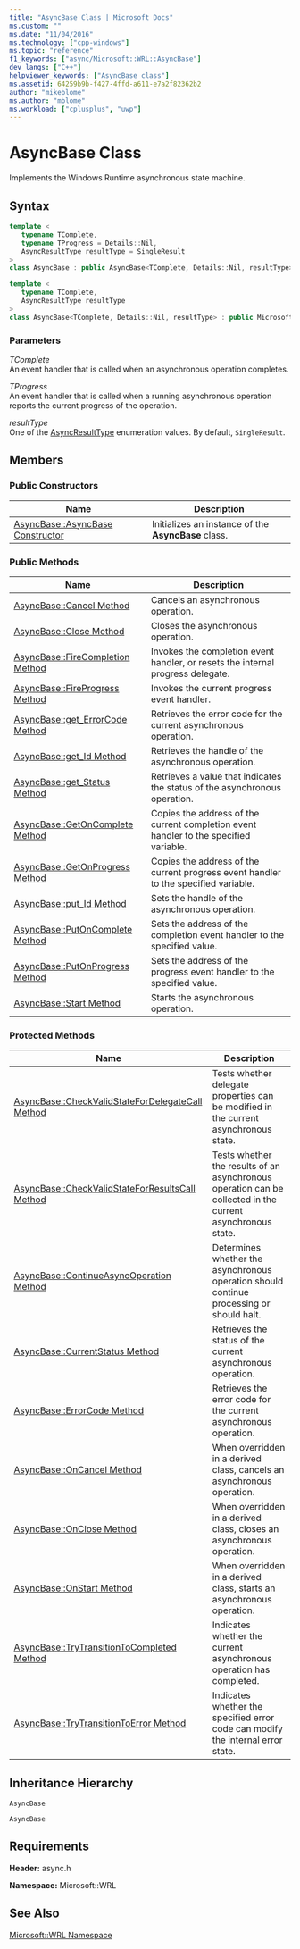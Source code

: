 ```yaml
---
title: "AsyncBase Class | Microsoft Docs"
ms.custom: ""
ms.date: "11/04/2016"
ms.technology: ["cpp-windows"]
ms.topic: "reference"
f1_keywords: ["async/Microsoft::WRL::AsyncBase"]
dev_langs: ["C++"]
helpviewer_keywords: ["AsyncBase class"]
ms.assetid: 64259b9b-f427-4ffd-a611-e7a2f82362b2
author: "mikeblome"
ms.author: "mblome"
ms.workload: ["cplusplus", "uwp"]
---
```

# AsyncBase Class

Implements the Windows Runtime asynchronous state machine.

## Syntax

```cpp
template <
   typename TComplete,
   typename TProgress = Details::Nil,
   AsyncResultType resultType = SingleResult
>
class AsyncBase : public AsyncBase<TComplete, Details::Nil, resultType>;

template <
   typename TComplete,
   AsyncResultType resultType
>
class AsyncBase<TComplete, Details::Nil, resultType> : public Microsoft::WRL::Implements<IAsyncInfo>;
```

### Parameters

*TComplete*  
An event handler that is called when an asynchronous operation completes.

*TProgress*  
An event handler that is called when a running asynchronous operation reports the current progress of the operation.

*resultType*  
One of the [AsyncResultType](../windows/asyncresulttype-enumeration.md) enumeration values. By default, `SingleResult`.

## Members

### Public Constructors

|Name|Description|
|----------|-----------------|
|[AsyncBase::AsyncBase Constructor](../windows/asyncbase-asyncbase-constructor.md)|Initializes an instance of the **AsyncBase** class.|

### Public Methods

|Name|Description|
|----------|-----------------|
|[AsyncBase::Cancel Method](../windows/asyncbase-cancel-method.md)|Cancels an asynchronous operation.|
|[AsyncBase::Close Method](../windows/asyncbase-close-method.md)|Closes the asynchronous operation.|
|[AsyncBase::FireCompletion Method](../windows/asyncbase-firecompletion-method.md)|Invokes the completion event handler, or resets the internal progress delegate.|
|[AsyncBase::FireProgress Method](../windows/asyncbase-fireprogress-method.md)|Invokes the current progress event handler.|
|[AsyncBase::get_ErrorCode Method](../windows/asyncbase-get-errorcode-method.md)|Retrieves the error code for the current asynchronous operation.|
|[AsyncBase::get_Id Method](../windows/asyncbase-get-id-method.md)|Retrieves the handle of the asynchronous operation.|
|[AsyncBase::get_Status Method](../windows/asyncbase-get-status-method.md)|Retrieves a value that indicates the status of the asynchronous operation.|
|[AsyncBase::GetOnComplete Method](../windows/asyncbase-getoncomplete-method.md)|Copies the address of the current completion event handler to the specified variable.|
|[AsyncBase::GetOnProgress Method](../windows/asyncbase-getonprogress-method.md)|Copies the address of the current progress event handler to the specified variable.|
|[AsyncBase::put_Id Method](../windows/asyncbase-put-id-method.md)|Sets the handle of the asynchronous operation.|
|[AsyncBase::PutOnComplete Method](../windows/asyncbase-putoncomplete-method.md)|Sets the address of the completion event handler to the specified value.|
|[AsyncBase::PutOnProgress Method](../windows/asyncbase-putonprogress-method.md)|Sets the address of the progress event handler to the specified value.|
|[AsyncBase::Start Method](../windows/asyncbase-start-method.md)|Starts the asynchronous operation.|

### Protected Methods

|Name|Description|
|----------|-----------------|
|[AsyncBase::CheckValidStateForDelegateCall Method](../windows/asyncbase-checkvalidstatefordelegatecall-method.md)|Tests whether delegate properties can be modified in the current asynchronous state.|
|[AsyncBase::CheckValidStateForResultsCall Method](../windows/asyncbase-checkvalidstateforresultscall-method.md)|Tests whether the results of an asynchronous operation can be collected in the current asynchronous state.|
|[AsyncBase::ContinueAsyncOperation Method](../windows/asyncbase-continueasyncoperation-method.md)|Determines whether the asynchronous operation should continue processing or should halt.|
|[AsyncBase::CurrentStatus Method](../windows/asyncbase-currentstatus-method.md)|Retrieves the status of the current asynchronous operation.|
|[AsyncBase::ErrorCode Method](../windows/asyncbase-errorcode-method.md)|Retrieves the error code for the current asynchronous operation.|
|[AsyncBase::OnCancel Method](../windows/asyncbase-oncancel-method.md)|When overridden in a derived class, cancels an asynchronous operation.|
|[AsyncBase::OnClose Method](../windows/asyncbase-onclose-method.md)|When overridden in a derived class, closes an asynchronous operation.|
|[AsyncBase::OnStart Method](../windows/asyncbase-onstart-method.md)|When overridden in a derived class, starts an asynchronous operation.|
|[AsyncBase::TryTransitionToCompleted Method](../windows/asyncbase-trytransitiontocompleted-method.md)|Indicates whether the current asynchronous operation has completed.|
|[AsyncBase::TryTransitionToError Method](../windows/asyncbase-trytransitiontoerror-method.md)|Indicates whether the specified error code can modify the internal error state.|

## Inheritance Hierarchy

`AsyncBase`

`AsyncBase`

## Requirements

**Header:** async.h

**Namespace:** Microsoft::WRL

## See Also

[Microsoft::WRL Namespace](../windows/microsoft-wrl-namespace.md)